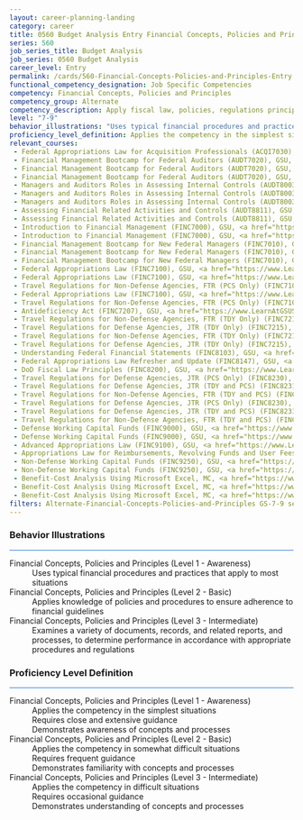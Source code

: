 ```yaml
---
layout: career-planning-landing
category: career
title: 0560 Budget Analysis Entry Financial Concepts, Policies and Principles
series: 560
job_series_title: Budget Analysis
job_series: 0560 Budget Analysis
career_level: Entry
permalink: /cards/560-Financial-Concepts-Policies-and-Principles-Entry
functional_competency_designation: Job Specific Competencies
competency: Financial Concepts, Policies and Principles
competency_group: Alternate
competency_description: Apply fiscal law, policies, regulations principles, standards, and procedures to financial management activities
level: "7-9"
behavior_illustrations: "Uses typical financial procedures and practices that apply to most situations ? Applies knowledge of policies and procedures to ensure adherence to financial guidelines ? Examines a variety of documents, records, and related reports, and processes, to determine performance in accordance with appropriate procedures and regulations"
proficiency_level_definition: Applies the competency in the simplest situations ? Requires close and extensive guidance ? Demonstrates awareness of concepts and processes ? Applies the competency in somewhat difficult situations ? Requires frequent guidance ? Demonstrates familiarity with concepts and processes  ? Applies the competency in difficult situations ? Requires occasional guidance ? Demonstrates understanding of concepts and processes
relevant_courses: 
 - Federal Appropriations Law for Acquisition Professionals (ACQI7030), GSU, <a href="https://www.LearnAtGSUSA.com/ACQI7033">https://www.LearnAtGSUSA.com/ACQI7033</a>
 - Financial Management Bootcamp for Federal Auditors (AUDT7020), GSU, <a href="https://www.LearnAtGSUSA.com/AUDT7023">https://www.LearnAtGSUSA.com/AUDT7023</a>
 - Financial Management Bootcamp for Federal Auditors (AUDT7020), GSU, <a href="https://www.LearnAtGSUSA.com/AUDT7027">https://www.LearnAtGSUSA.com/AUDT7027</a>
 - Financial Management Bootcamp for Federal Auditors (AUDT7020), GSU, <a href="https://www.LearnAtGSUSA.com/AUDT7031">https://www.LearnAtGSUSA.com/AUDT7031</a>
 - Managers and Auditors Roles in Assessing Internal Controls (AUDT8003), GSU, <a href="https://www.LearnAtGSUSA.com/AUDT8006">https://www.LearnAtGSUSA.com/AUDT8006</a>
 - Managers and Auditors Roles in Assessing Internal Controls (AUDT8003), GSU, <a href="https://www.LearnAtGSUSA.com/AUDT8010">https://www.LearnAtGSUSA.com/AUDT8010</a>
 - Managers and Auditors Roles in Assessing Internal Controls (AUDT8003), GSU, <a href="https://www.LearnAtGSUSA.com/AUDT8014">https://www.LearnAtGSUSA.com/AUDT8014</a>
 - Assessing Financial Related Activities and Controls (AUDT8811), GSU, <a href="https://www.LearnAtGSUSA.com/AUDT8814">https://www.LearnAtGSUSA.com/AUDT8814</a>
 - Assessing Financial Related Activities and Controls (AUDT8811), GSU, <a href="https://www.LearnAtGSUSA.com/AUDT8818">https://www.LearnAtGSUSA.com/AUDT8818</a>
 - Introduction to Financial Management (FINC7000), GSU, <a href="https://www.LearnAtGSUSA.com/FINC7003">https://www.LearnAtGSUSA.com/FINC7003</a>
 - Introduction to Financial Management (FINC7000), GSU, <a href="https://www.LearnAtGSUSA.com/FINC7007">https://www.LearnAtGSUSA.com/FINC7007</a>
 - Financial Management Bootcamp for New Federal Managers (FINC7010), GSU, <a href="https://www.LearnAtGSUSA.com/FINC7013">https://www.LearnAtGSUSA.com/FINC7013</a>
 - Financial Management Bootcamp for New Federal Managers (FINC7010), GSU, <a href="https://www.LearnAtGSUSA.com/FINC7017">https://www.LearnAtGSUSA.com/FINC7017</a>
 - Financial Management Bootcamp for New Federal Managers (FINC7010), GSU, <a href="https://www.LearnAtGSUSA.com/FINC7021">https://www.LearnAtGSUSA.com/FINC7021</a>
 - Federal Appropriations Law (FINC7100), GSU, <a href="https://www.LearnAtGSUSA.com/FINC7103">https://www.LearnAtGSUSA.com/FINC7103</a>
 - Federal Appropriations Law (FINC7100), GSU, <a href="https://www.LearnAtGSUSA.com/FINC7107">https://www.LearnAtGSUSA.com/FINC7107</a>
 - Travel Regulations for Non-Defense Agencies, FTR (PCS Only) (FINC7104), GSU, <a href="https://www.LearnAtGSUSA.com/FINC7107">https://www.LearnAtGSUSA.com/FINC7107</a>
 - Federal Appropriations Law (FINC7100), GSU, <a href="https://www.LearnAtGSUSA.com/FINC7111">https://www.LearnAtGSUSA.com/FINC7111</a>
 - Travel Regulations for Non-Defense Agencies, FTR (PCS Only) (FINC7104), GSU, <a href="https://www.LearnAtGSUSA.com/FINC7111">https://www.LearnAtGSUSA.com/FINC7111</a>
 - Antideficiency Act (FINC7207), GSU, <a href="https://www.LearnAtGSUSA.com/FINC7210">https://www.LearnAtGSUSA.com/FINC7210</a>
 - Travel Regulations for Non-Defense Agencies, FTR (TDY Only) (FINC7213), GSU, <a href="https://www.LearnAtGSUSA.com/FINC7216">https://www.LearnAtGSUSA.com/FINC7216</a>
 - Travel Regulations for Defense Agencies, JTR (TDY Only) (FINC7215), GSU, <a href="https://www.LearnAtGSUSA.com/FINC7218">https://www.LearnAtGSUSA.com/FINC7218</a>
 - Travel Regulations for Non-Defense Agencies, FTR (TDY Only) (FINC7213), GSU, <a href="https://www.LearnAtGSUSA.com/FINC7220">https://www.LearnAtGSUSA.com/FINC7220</a>
 - Travel Regulations for Defense Agencies, JTR (TDY Only) (FINC7215), GSU, <a href="https://www.LearnAtGSUSA.com/FINC7222">https://www.LearnAtGSUSA.com/FINC7222</a>
 - Understanding Federal Financial Statements (FINC8103), GSU, <a href="https://www.LearnAtGSUSA.com/FINC8106">https://www.LearnAtGSUSA.com/FINC8106</a>
 - Federal Appropriations Law Refresher and Update (FINC8147), GSU, <a href="https://www.LearnAtGSUSA.com/FINC8150">https://www.LearnAtGSUSA.com/FINC8150</a>
 - DoD Fiscal Law Principles (FINC8200), GSU, <a href="https://www.LearnAtGSUSA.com/FINC8203">https://www.LearnAtGSUSA.com/FINC8203</a>
 - Travel Regulations for Defense Agencies, JTR (PCS Only) (FINC8230), GSU, <a href="https://www.LearnAtGSUSA.com/FINC8233">https://www.LearnAtGSUSA.com/FINC8233</a>
 - Travel Regulations for Defense Agencies, JTR (TDY and PCS) (FINC8231), GSU, <a href="https://www.LearnAtGSUSA.com/FINC8234">https://www.LearnAtGSUSA.com/FINC8234</a>
 - Travel Regulations for Non-Defense Agencies, FTR (TDY and PCS) (FINC8232), GSU, <a href="https://www.LearnAtGSUSA.com/FINC8235">https://www.LearnAtGSUSA.com/FINC8235</a>
 - Travel Regulations for Defense Agencies, JTR (PCS Only) (FINC8230), GSU, <a href="https://www.LearnAtGSUSA.com/FINC8237">https://www.LearnAtGSUSA.com/FINC8237</a>
 - Travel Regulations for Defense Agencies, JTR (TDY and PCS) (FINC8231), GSU, <a href="https://www.LearnAtGSUSA.com/FINC8238">https://www.LearnAtGSUSA.com/FINC8238</a>
 - Travel Regulations for Non-Defense Agencies, FTR (TDY and PCS) (FINC8232), GSU, <a href="https://www.LearnAtGSUSA.com/FINC8239">https://www.LearnAtGSUSA.com/FINC8239</a>
 - Defense Working Capital Funds (FINC9000), GSU, <a href="https://www.LearnAtGSUSA.com/FINC9003">https://www.LearnAtGSUSA.com/FINC9003</a>
 - Defense Working Capital Funds (FINC9000), GSU, <a href="https://www.LearnAtGSUSA.com/FINC9007">https://www.LearnAtGSUSA.com/FINC9007</a>
 - Advanced Appropriations Law (FINC9100), GSU, <a href="https://www.LearnAtGSUSA.com/FINC9103">https://www.LearnAtGSUSA.com/FINC9103</a>
 - Appropriations Law for Reimbursements, Revolving Funds and User Fees (FINC9115), GSU, <a href="https://www.LearnAtGSUSA.com/FINC9118">https://www.LearnAtGSUSA.com/FINC9118</a>
 - Non-Defense Working Capital Funds (FINC9250), GSU, <a href="https://www.LearnAtGSUSA.com/FINC9253">https://www.LearnAtGSUSA.com/FINC9253</a>
 - Non-Defense Working Capital Funds (FINC9250), GSU, <a href="https://www.LearnAtGSUSA.com/FINC9257">https://www.LearnAtGSUSA.com/FINC9257</a>
 - Benefit-Cost Analysis Using Microsoft Excel, MC, <a href="https://www.managementconcepts.com/course/id/5405?utm_source=CFOportal&utm_medium=listing&utm_campaign=CFOTTEP&utm_id=23FM">https://www.managementconcepts.com/course/id/5405?utm_source=CFOportal&utm_medium=listing&utm_campaign=CFOTTEP&utm_id=23FM</a>
 - Benefit-Cost Analysis Using Microsoft Excel, MC, <a href="https://www.managementconcepts.com/course/id/5405?utm_source=CFOportal&utm_medium=listing&utm_campaign=CFOTTEP&utm_id=23FM">https://www.managementconcepts.com/course/id/5405?utm_source=CFOportal&utm_medium=listing&utm_campaign=CFOTTEP&utm_id=23FM</a>
 - Benefit-Cost Analysis Using Microsoft Excel, MC, <a href="https://www.managementconcepts.com/course/id/5405?utm_source=CFOportal&utm_medium=listing&utm_campaign=CFOTTEP&utm_id=23FM">https://www.managementconcepts.com/course/id/5405?utm_source=CFOportal&utm_medium=listing&utm_campaign=CFOTTEP&utm_id=23FM</a>
filters: Alternate-Financial-Concepts-Policies-and-Principles GS-7-9 series-0560
---
```


<div class="desktop:grid-col-6 margin-y-3">
  <div class="border-top-2 bg-white padding-3 shadow-5 height-full members-hover border-1px button-border border-top-blue radius-lg card-text-color">
    <h3>Behavior Illustrations</h3>
    <hr style="background-color: #1b74e0 !important;"/>
    <dl class="text-base card-content-color"><dt>Financial Concepts, Policies and Principles (Level 1 - Awareness)</dt><dd>Uses typical financial procedures and practices that apply to most situations</dd><dt>Financial Concepts, Policies and Principles (Level 2 - Basic)</dt><dd>Applies knowledge of policies and procedures to ensure adherence to financial guidelines</dd><dt>Financial Concepts, Policies and Principles (Level 3 - Intermediate)</dt><dd>Examines a variety of documents, records, and related reports, and processes, to determine performance in accordance with appropriate procedures and regulations</dd></dl>
  </div>
</div>
<div class="desktop:grid-col-6 margin-y-3">
  <div class="border-top-2 bg-white padding-3 shadow-5 height-full members-hover border-1px button-border border-top-blue radius-lg card-text-color">
    <h3>Proficiency Level Definition</h3>
     <hr style="background-color: #1b74e0 !important;"/>
    <dl class="text-base card-content-color"><dt>Financial Concepts, Policies and Principles (Level 1 - Awareness)</dt><dd>Applies the competency in the simplest situations </dd><dd> Requires close and extensive guidance </dd><dd> Demonstrates awareness of concepts and processes</dd><dt>Financial Concepts, Policies and Principles (Level 2 - Basic)</dt><dd>Applies the competency in somewhat difficult situations </dd><dd> Requires frequent guidance </dd><dd> Demonstrates familiarity with concepts and processes </dd><dt>Financial Concepts, Policies and Principles (Level 3 - Intermediate)</dt><dd>Applies the competency in difficult situations </dd><dd> Requires occasional guidance </dd><dd> Demonstrates understanding of concepts and processes</dd></dl>
  </div>
</div>